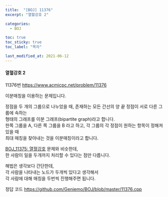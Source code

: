 ```yaml
---
title:  "[BOJ] 11376"
excerpt: "열혈강호 2"

categories:
  - BOJ

toc: true
toc_sticky: true
toc_label: "목차"

last_modified_at: 2021-06-12
---
```


#### 열혈강호 2

11376번 <https://www.acmicpc.net/problem/11376>

이분매칭을 이용하는 문제입니다.

정점을 두 개의 그룹으로 나누었을 때, 존재하는 모든 간선의 양 끝 정점이 서로 다른 그룹에 속하는<br>
형태의 그래프를 이분 그래프(bipartite graph)라고 합니다.<br>
한쪽 그룹을 A, 다른 쪽 그룹을 B 라고 하고, 각 그룹의 각 정점이 원하는 항목이 정해져 있을 때<br>
최대 매칭을 찾아내는 것을 이분매칭이라고 합니다.

[BOJ_11375: 열혈강호](https://geniemo.github.io/boj/11375/) 문제와 비슷한데,<br>
한 사람이 일을 두개까지 처리할 수 있다는 점만 다릅니다.

해법은 생각보다 간단한데,<br>
각 사람을 나타내는 노드가 두개씩 있다고 생각해서<br>
각 사람에 대해 매칭을 두번씩 진행해주면 됩니다.

정답 코드 <https://github.com/Geniemo/BOJ/blob/master/11376.cpp>